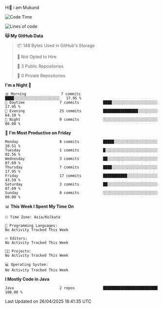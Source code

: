   Hi👋 i am Mukund
<!--
**MukundAkabari/MukundAkabari** is a ✨ _special_ ✨ repository because its `README.md` (this file) appears on your GitHub profile.

Here are some ideas to get you started:

- 🔭 I’m currently working Java
- 🌱 I’m currently learning Sping booy ,Java  ...

<!--START_SECTION:waka-->
![Code Time](http://img.shields.io/badge/Code%20Time-49%20hrs%2020%20mins-blue)

![Lines of code](https://img.shields.io/badge/From%20Hello%20World%20I%27ve%20Written-3.9%20thousand%20lines%20of%20code-blue)

**🐱 My GitHub Data** 

> 📦 148 Bytes Used in GitHub's Storage 
 > 
> 🚫 Not Opted to Hire
 > 
> 📜 3 Public Repositories 
 > 
> 🔑 0 Private Repositories 
 > 
**I'm a Night 🦉** 

```text
🌞 Morning                7 commits           ████░░░░░░░░░░░░░░░░░░░░░   17.95 % 
🌆 Daytime                7 commits           ████░░░░░░░░░░░░░░░░░░░░░   17.95 % 
🌃 Evening                25 commits          ████████████████░░░░░░░░░   64.10 % 
🌙 Night                  0 commits           ░░░░░░░░░░░░░░░░░░░░░░░░░   00.00 % 
```
📅 **I'm Most Productive on Friday** 

```text
Monday                   8 commits           █████░░░░░░░░░░░░░░░░░░░░   20.51 % 
Tuesday                  1 commits           █░░░░░░░░░░░░░░░░░░░░░░░░   02.56 % 
Wednesday                3 commits           ██░░░░░░░░░░░░░░░░░░░░░░░   07.69 % 
Thursday                 7 commits           ████░░░░░░░░░░░░░░░░░░░░░   17.95 % 
Friday                   17 commits          ███████████░░░░░░░░░░░░░░   43.59 % 
Saturday                 3 commits           ██░░░░░░░░░░░░░░░░░░░░░░░   07.69 % 
Sunday                   0 commits           ░░░░░░░░░░░░░░░░░░░░░░░░░   00.00 % 
```


📊 **This Week I Spent My Time On** 

```text
🕑︎ Time Zone: Asia/Kolkata

💬 Programming Languages: 
No Activity Tracked This Week

🔥 Editors: 
No Activity Tracked This Week

🐱‍💻 Projects: 
No Activity Tracked This Week

💻 Operating System: 
No Activity Tracked This Week
```

**I Mostly Code in Java** 

```text
Java                     2 repos             █████████████████████████   100.00 % 
```




 Last Updated on 26/04/2025 18:41:35 UTC
<!--END_SECTION:waka-->
